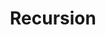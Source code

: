 ---
weight: 500
title: Recursion
icon: repeat
description: Recursion solves a problem by solving smaller instances of it.
date: 
lastmod: 
draft: false
---